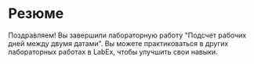 # Резюме

Поздравляем! Вы завершили лабораторную работу "Подсчет рабочих дней между двумя датами". Вы можете практиковаться в других лабораторных работах в LabEx, чтобы улучшить свои навыки.
